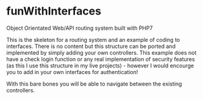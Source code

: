 # funWithInterfaces

Object Orientated Web/API routing system built with PHP7 

This is the skeleton for a routing system and an example of coding to interfaces.  There is no content but this structure can be ported and implemented by simply adding your own controllers.  This example does not have a check login function or any real implementation of security features (as this I use this structure in my live projects) - however I would encourge you to add in your own interfaces for authentication! 

With this bare bones you will be able to navigate between the existing controllers.
